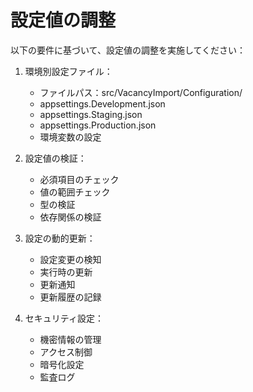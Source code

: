 # 設定値の調整

以下の要件に基づいて、設定値の調整を実施してください：

1. 環境別設定ファイル：
   - ファイルパス：src/VacancyImport/Configuration/
   - appsettings.Development.json
   - appsettings.Staging.json
   - appsettings.Production.json
   - 環境変数の設定

2. 設定値の検証：
   - 必須項目のチェック
   - 値の範囲チェック
   - 型の検証
   - 依存関係の検証

3. 設定の動的更新：
   - 設定変更の検知
   - 実行時の更新
   - 更新通知
   - 更新履歴の記録

4. セキュリティ設定：
   - 機密情報の管理
   - アクセス制御
   - 暗号化設定
   - 監査ログ 